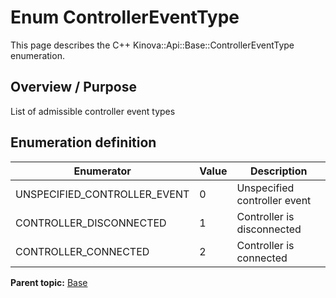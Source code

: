 # Enum ControllerEventType

This page describes the C++ Kinova::Api::Base::ControllerEventType enumeration.

## Overview / Purpose

List of admissible controller event types

## Enumeration definition

|Enumerator|Value|Description|
|----------|-----|-----------|
|UNSPECIFIED\_CONTROLLER\_EVENT|0|Unspecified controller event|
|CONTROLLER\_DISCONNECTED|1|Controller is disconnected|
|CONTROLLER\_CONNECTED|2|Controller is connected|

**Parent topic:** [Base](../references/summary_Base.md)

